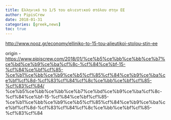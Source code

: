 ```yaml
---
title: Ελληνικό το 1/5 του αλιευτικού στόλου στην ΕΕ
author: PipisCrew
date: 2018-01-31
categories: [greek,news]
toc: true
---
```


http://www.nooz.gr/economy/elliniko-to-15-tou-alieutikoi-stolou-stin-ee

origin - https://www.pipiscrew.com/2018/01/%ce%b5%ce%bb%ce%bb%ce%b7%ce%bd%ce%b9%ce%ba%cf%8c-%cf%84%ce%bf-15-%cf%84%ce%bf%cf%85-%ce%b1%ce%bb%ce%b9%ce%b5%cf%85%cf%84%ce%b9%ce%ba%ce%bf%cf%8d-%cf%83%cf%84%cf%8c%ce%bb%ce%bf%cf%85-%cf%83%cf%84/ %ce%b5%ce%bb%ce%bb%ce%b7%ce%bd%ce%b9%ce%ba%cf%8c-%cf%84%ce%bf-15-%cf%84%ce%bf%cf%85-%ce%b1%ce%bb%ce%b9%ce%b5%cf%85%cf%84%ce%b9%ce%ba%ce%bf%cf%8d-%cf%83%cf%84%cf%8c%ce%bb%ce%bf%cf%85-%cf%83%cf%84